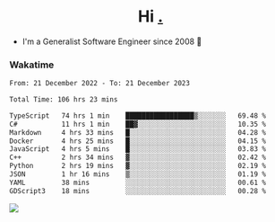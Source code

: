 <h1 align="center">Hi <a href="https://www.hackerrank.com/erasmosaraujo">.</a></h1>
 
- I'm a Generalist Software Engineer  since 2008 🚀
<!--  
<p align="left">
  <a href="https://github.com/erasmosoares/github-readme-stats">
    <img
      align="center"
      src="https://github-readme-stats.vercel.app/api/top-langs/?username=erasmosoares&theme=radical&layout=compact"
    />
  </a>
  <a href="https://github.com/erasmosoares/github-readme-stats">
    [![Harlok's WakaTime stats](https://github-readme-stats.vercel.app/api/wakatime?username=ffflabs)](https://github.com/anuraghazra/github-readme-stats)
  </a>
</p>

<!--
 ### Repo 
 
<p align="left">
 <a href="https://github.com/erasmosoares/github-readme-stats">
    <img
      align="center"
      height="165"
      src="https://github-readme-stats.vercel.app/api/pin?username=erasmosoares&repo=sample-node&title_color=fff&icon_color=f9f9f9&text_color=9f9f9f&bg_color=151515"
    />
  </a>
  <a href="https://github.com/erasmosoares/github-readme-stats">
    <img
      align="center"
      height="165"
      src="https://github-readme-stats.vercel.app/api/pin?username=erasmosoares&repo=sample-node&title_color=fff&icon_color=f9f9f9&text_color=9f9f9f&bg_color=151515"
    />
  </a>
</p>
-->

 ### Wakatime 

<!--START_SECTION:waka-->

```txt
From: 21 December 2022 - To: 21 December 2023

Total Time: 106 hrs 23 mins

TypeScript   74 hrs 1 min    █████████████████▒░░░░░░░   69.48 %
C#           11 hrs 1 min    ██▓░░░░░░░░░░░░░░░░░░░░░░   10.35 %
Markdown     4 hrs 33 mins   █░░░░░░░░░░░░░░░░░░░░░░░░   04.28 %
Docker       4 hrs 25 mins   █░░░░░░░░░░░░░░░░░░░░░░░░   04.15 %
JavaScript   4 hrs 5 mins    █░░░░░░░░░░░░░░░░░░░░░░░░   03.83 %
C++          2 hrs 34 mins   ▓░░░░░░░░░░░░░░░░░░░░░░░░   02.42 %
Python       2 hrs 19 mins   ▓░░░░░░░░░░░░░░░░░░░░░░░░   02.19 %
JSON         1 hr 16 mins    ▒░░░░░░░░░░░░░░░░░░░░░░░░   01.19 %
YAML         38 mins         ░░░░░░░░░░░░░░░░░░░░░░░░░   00.61 %
GDScript3    18 mins         ░░░░░░░░░░░░░░░░░░░░░░░░░   00.28 %
```

<!--END_SECTION:waka-->

![](https://komarev.com/ghpvc/?username=erasmosoares&color=brightgreen)
